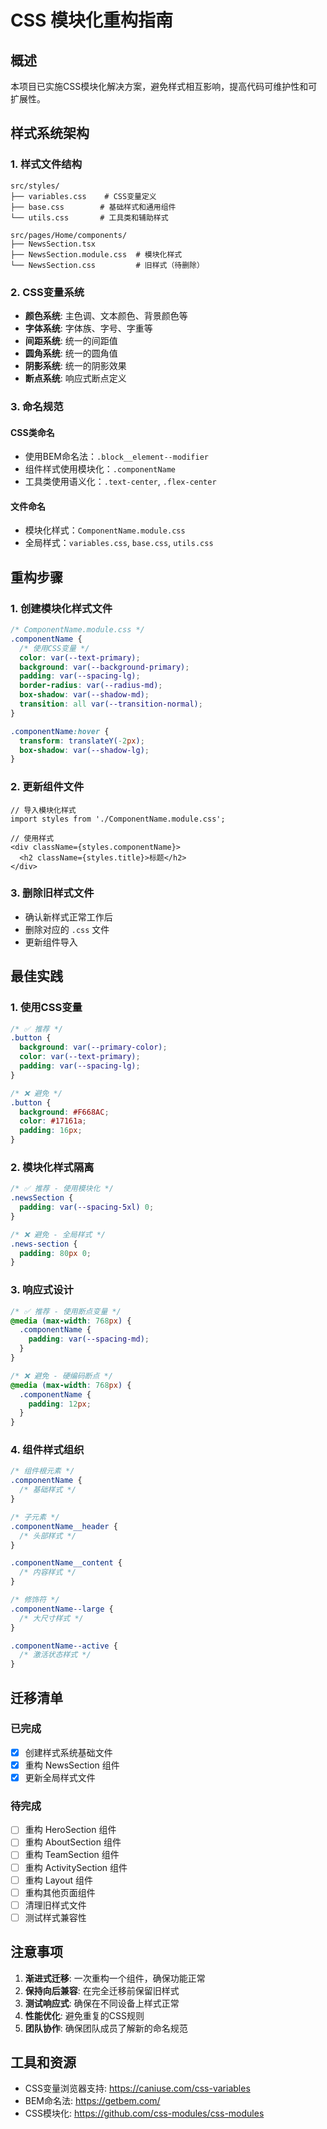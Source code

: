 # CSS 模块化重构指南

## 概述

本项目已实施CSS模块化解决方案，避免样式相互影响，提高代码可维护性和可扩展性。

## 样式系统架构

### 1. 样式文件结构
```
src/styles/
├── variables.css    # CSS变量定义
├── base.css        # 基础样式和通用组件
└── utils.css       # 工具类和辅助样式

src/pages/Home/components/
├── NewsSection.tsx
├── NewsSection.module.css  # 模块化样式
└── NewsSection.css         # 旧样式（待删除）
```

### 2. CSS变量系统
- **颜色系统**: 主色调、文本颜色、背景颜色等
- **字体系统**: 字体族、字号、字重等
- **间距系统**: 统一的间距值
- **圆角系统**: 统一的圆角值
- **阴影系统**: 统一的阴影效果
- **断点系统**: 响应式断点定义

### 3. 命名规范

#### CSS类命名
- 使用BEM命名法：`.block__element--modifier`
- 组件样式使用模块化：`.componentName`
- 工具类使用语义化：`.text-center`, `.flex-center`

#### 文件命名
- 模块化样式：`ComponentName.module.css`
- 全局样式：`variables.css`, `base.css`, `utils.css`

## 重构步骤

### 1. 创建模块化样式文件
```css
/* ComponentName.module.css */
.componentName {
  /* 使用CSS变量 */
  color: var(--text-primary);
  background: var(--background-primary);
  padding: var(--spacing-lg);
  border-radius: var(--radius-md);
  box-shadow: var(--shadow-md);
  transition: all var(--transition-normal);
}

.componentName:hover {
  transform: translateY(-2px);
  box-shadow: var(--shadow-lg);
}
```

### 2. 更新组件文件
```tsx
// 导入模块化样式
import styles from './ComponentName.module.css';

// 使用样式
<div className={styles.componentName}>
  <h2 className={styles.title}>标题</h2>
</div>
```

### 3. 删除旧样式文件
- 确认新样式正常工作后
- 删除对应的 `.css` 文件
- 更新组件导入

## 最佳实践

### 1. 使用CSS变量
```css
/* ✅ 推荐 */
.button {
  background: var(--primary-color);
  color: var(--text-primary);
  padding: var(--spacing-lg);
}

/* ❌ 避免 */
.button {
  background: #F668AC;
  color: #17161a;
  padding: 16px;
}
```

### 2. 模块化样式隔离
```css
/* ✅ 推荐 - 使用模块化 */
.newsSection {
  padding: var(--spacing-5xl) 0;
}

/* ❌ 避免 - 全局样式 */
.news-section {
  padding: 80px 0;
}
```

### 3. 响应式设计
```css
/* ✅ 推荐 - 使用断点变量 */
@media (max-width: 768px) {
  .componentName {
    padding: var(--spacing-md);
  }
}

/* ❌ 避免 - 硬编码断点 */
@media (max-width: 768px) {
  .componentName {
    padding: 12px;
  }
}
```

### 4. 组件样式组织
```css
/* 组件根元素 */
.componentName {
  /* 基础样式 */
}

/* 子元素 */
.componentName__header {
  /* 头部样式 */
}

.componentName__content {
  /* 内容样式 */
}

/* 修饰符 */
.componentName--large {
  /* 大尺寸样式 */
}

.componentName--active {
  /* 激活状态样式 */
}
```

## 迁移清单

### 已完成
- [x] 创建样式系统基础文件
- [x] 重构 NewsSection 组件
- [x] 更新全局样式文件

### 待完成
- [ ] 重构 HeroSection 组件
- [ ] 重构 AboutSection 组件
- [ ] 重构 TeamSection 组件
- [ ] 重构 ActivitySection 组件
- [ ] 重构 Layout 组件
- [ ] 重构其他页面组件
- [ ] 清理旧样式文件
- [ ] 测试样式兼容性

## 注意事项

1. **渐进式迁移**: 一次重构一个组件，确保功能正常
2. **保持向后兼容**: 在完全迁移前保留旧样式
3. **测试响应式**: 确保在不同设备上样式正常
4. **性能优化**: 避免重复的CSS规则
5. **团队协作**: 确保团队成员了解新的命名规范

## 工具和资源

- CSS变量浏览器支持: https://caniuse.com/css-variables
- BEM命名法: https://getbem.com/
- CSS模块化: https://github.com/css-modules/css-modules
